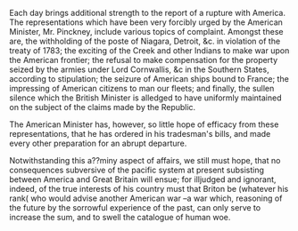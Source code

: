  Each day brings additional strength to the report of
                    a rupture with America. The representations which have been very
                    forcibly urged by the American Minister, Mr. Pinckney, include various
                    topics of complaint. Amongst these are, the withholding of
                    the poste of Niagara, Detroit, &c. in violation of the treaty of 1783;
                    the exciting of the Creek and other Indians to make war upon the
                    American frontier; the refusal to make compensation for the
                    property seized by the armies under Lord Cornwallis, &c in the Southern
                    States, according to stipulation; the seizure of American
                    ships bound to France; the impressing of American citizens
                    to man our fleets; and finally, the sullen silence which the British
                    Minister is alledged to have uniformly maintained on the subject
                    of the claims made by the Republic.The American Minister has, however, so little hope of efficacy from these
                    representations, that he has ordered in his tradesman's bills, and made
                    every other preparation for an abrupt departure.Notwithstanding this a??miny aspect of
                    affairs, we still must hope, that no consequences subversive of the
                    pacific system at present subsisting between America and Great Britain will
                    ensue; for illjudged and ignorant, indeed, of the true interests
                    of his country must that Briton be (whatever his rank( who would
                    advise another American war –a war which, reasoning of the future by
                    the sorrowful experience of the past, can only serve to increase the
                    sum, and to swell the catalogue of human woe.